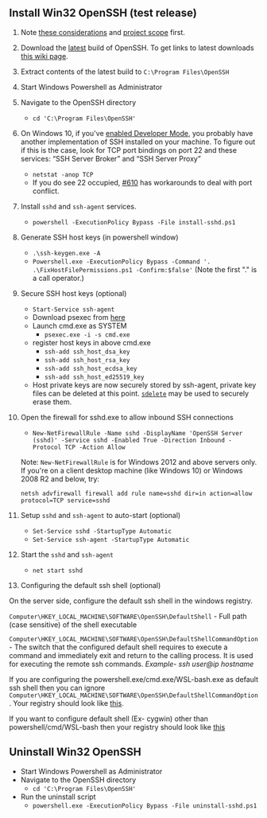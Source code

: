 ## Install Win32 OpenSSH (test release)

1. Note [these considerations](https://github.com/PowerShell/Win32-OpenSSH/wiki/Various-Considerations) and [project scope](https://github.com/PowerShell/Win32-OpenSSH/wiki/Project-Scope) first.
1. Download the [latest](https://github.com/PowerShell/Win32-OpenSSH/releases/latest/) build of OpenSSH.
To get links to latest downloads [this wiki page](https://github.com/PowerShell/Win32-OpenSSH/wiki/How-to-retrieve-links-to-latest-packages).
1. Extract contents of the latest build to `C:\Program Files\OpenSSH`
1. Start Windows Powershell as Administrator
1. Navigate to the OpenSSH directory
    * `cd 'C:\Program Files\OpenSSH'`
1. On Windows 10, if you've [enabled Developer Mode](https://docs.microsoft.com/en-us/windows/uwp/get-started/enable-your-device-for-development), you probably have another implementation of SSH installed on your machine.
To figure out if this is the case, look for TCP port bindings on port 22 and these services: “SSH Server Broker” and “SSH Server Proxy”
    * `netstat -anop TCP`
    * If you do see 22 occupied, [#610](https://github.com/PowerShell/Win32-OpenSSH/issues/610) has workarounds to deal with port conflict. 
1. Install `sshd` and `ssh-agent` services. 
    * `powershell -ExecutionPolicy Bypass -File install-sshd.ps1`
1. Generate SSH host keys (in powershell window)
    * `.\ssh-keygen.exe -A`
    * `Powershell.exe -ExecutionPolicy Bypass -Command '. .\FixHostFilePermissions.ps1 -Confirm:$false'` (Note the first "." is a call operator.)
1. Secure SSH host keys (optional)
    * `Start-Service ssh-agent`
    * Download psexec from [here](https://technet.microsoft.com/en-us/sysinternals/pstools)
    * Launch cmd.exe as SYSTEM
        * `psexec.exe -i -s cmd.exe`
    * register host keys in above cmd.exe
        * `ssh-add ssh_host_dsa_key`
        * `ssh-add ssh_host_rsa_key`
        * `ssh-add ssh_host_ecdsa_key`
        * `ssh-add ssh_host_ed25519_key`
    * Host private keys are now securely stored by ssh-agent, private key files can be deleted at this point.
[`sdelete`](https://docs.microsoft.com/en-us/sysinternals/downloads/sdelete) may be used to securely erase them.
1. Open the firewall for sshd.exe to allow inbound SSH connections
    * `New-NetFirewallRule -Name sshd -DisplayName 'OpenSSH Server (sshd)' -Service sshd -Enabled True -Direction Inbound -Protocol TCP -Action Allow`

    Note: `New-NetFirewallRule` is for Windows 2012 and above servers only. If you're on a client desktop machine (like Windows 10) or Windows 2008 R2 and below, try:

    ```
    netsh advfirewall firewall add rule name=sshd dir=in action=allow protocol=TCP service=sshd
    ```
1. Setup `sshd` and `ssh-agent` to auto-start (optional)
    * `Set-Service sshd -StartupType Automatic`
    * `Set-Service ssh-agent -StartupType Automatic`
1. Start the `sshd` and `ssh-agent`
    * `net start sshd`
1. Configuring the default ssh shell (optional)

On the server side, configure the default ssh shell in the windows registry. 

`Computer\HKEY_LOCAL_MACHINE\SOFTWARE\OpenSSH\DefaultShell` - Full path (case sensitive) of the shell executable

`Computer\HKEY_LOCAL_MACHINE\SOFTWARE\OpenSSH\DefaultShellCommandOption` - The switch that the configured default shell requires to execute a command and immediately exit and return to the calling process. It is used for executing the remote ssh commands. _Example- ssh user@ip hostname_

If you are configuring the powershell.exe/cmd.exe/WSL-bash.exe as default ssh shell then you can ignore `Computer\HKEY_LOCAL_MACHINE\SOFTWARE\OpenSSH\DefaultShellCommandOption`. Your registry should look like [this](https://user-images.githubusercontent.com/23668037/32013581-67206dca-b970-11e7-8820-fde658d302c1.png).

If you want to configure default shell (Ex- cygwin) other than powershell/cmd/WSL-bash then your registry should look like [this](https://user-images.githubusercontent.com/23668037/32015013-9e644cee-b974-11e7-8375-bf3d50f596df.png)

## Uninstall Win32 OpenSSH

* Start Windows Powershell as Administrator
* Navigate to the OpenSSH directory
    * `cd 'C:\Program Files\OpenSSH'`
* Run the uninstall script
    * `powershell.exe -ExecutionPolicy Bypass -File uninstall-sshd.ps1`

[Secure file]: https://github.com/PowerShell/Win32-OpenSSH/wiki/Security-protection-of-various-files-in-win32-openssh
[build13]: https://github.com/PowerShell/Win32-OpenSSH/releases/tag/v0.0.13.0